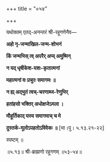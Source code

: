 +++
title = "०५४"

+++

यथोक्तम् एतद्-अनन्तरं श्री-रहूगणेनैव—

**अहो नृ-जन्माखिल-जन्म-शोभनं**

**किं जन्मभिस् त्व् अपरैर् अप्य् अमुष्मिन्**

**न यद् धृषीकेश-यशः-कृतात्मनां**

**महात्मनां वः प्रचुरः समागमः ॥** 

**न ह्य् अद्भुतं त्वच्-चरणाब्ज-रेणुभिर्**

**हतांहसो भक्तिर् अधोक्षजेऽमला ।**

**मौहूर्तिकाद् यस्य समागमाच् च मे**

**दुस्तर्क-मूलोऽपहतोऽविवेकः ॥** [भा।पु। ५.१३.२१-२२]

स्पष्टम् ॥

॥५.१३॥ श्री-ब्राह्मणो रहूगणम् ॥५३-५४॥
